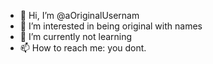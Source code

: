 - 👋 Hi, I’m @aOriginalUsernam
- 👀 I’m interested in being original with names
- 🌱 I’m currently not learning
- 📫 How to reach me: you dont.

<!---
aOriginalUsernam/aOriginalUsernam is a ✨ special ✨ repository because its `README.md` (this file) appears on your GitHub profile.
You can click the Preview link to take a look at your changes.
--->
